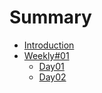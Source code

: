 # Summary

* [Introduction](README.md)
* [Weekly#01](weekly01.md)
   * [Day01](DAY01.md)
   * [Day02](day02.md)

